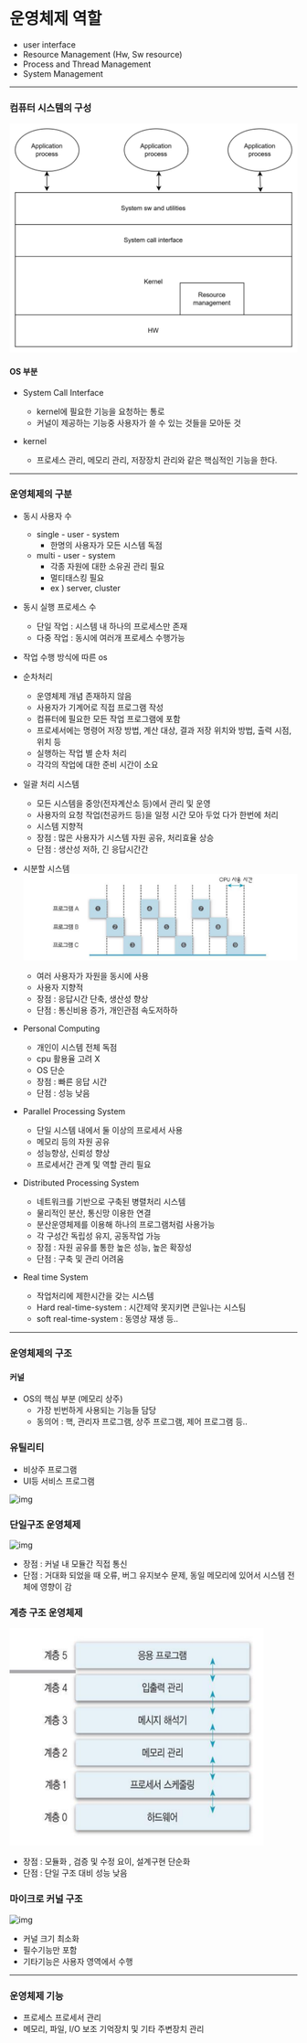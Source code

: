 # 운영체제 역할

- user interface
- Resource Management (Hw, Sw resource)
- Process and Thread Management
- System Management

___

### 컴퓨터 시스템의 구성

![alt text](img/image.png)


#### OS 부분
- System Call Interface
    -  kernel에 필요한 기능을 요청하는 통로
    - 커널이 제공하는 기능중 사용자가 쓸 수 있는 것들을 모아둔 것

- kernel
    - 프로세스 관리, 메모리 관리, 저장장치 관리와 같은 핵심적인 기능을 한다.

___

### 운영체제의 구분

- 동시 사용자 수
    - single - user - system 
        - 한명의 사용자가 모든 시스템 독점
    -  multi - user - system 
        - 각종 자원에 대한 소유권 관리 필요
        - 멀티태스킹 필요
        - ex ) server, cluster

- 동시 실행 프로세스 수
    - 단일 작업 : 시스템 내 하나의 프로세스만 존재
    - 다중 작업 : 동시에 여러개 프로세스 수행가능


- 작업 수행 방식에 따른 os

- 순차처리
    - 운영체제 개념 존재하지 않음
    - 사용자가 기계어로 직접 프로그램 작성
    - 컴퓨터에 필요한 모든 작업 프로그램에 포함
    - 프로세서에는 명령어 저장 방법, 계산 대상, 결과 저장 위치와 방법, 출력 시점, 위치 등
    - 실행하는 작업 별 순차 처리
    - 각각의 작업에 대한 준비 시간이 소요

- 일괄 처리 시스템
    - 모든 시스템을 중앙(전자계산소 등)에서 관리 및 운영
    - 사용자의 요청 작업(천공카드 등)을 일정 시간 모아 두었
다가 한번에 처리
    - 시스템 지향적
    - 장점 : 많은 사용자가 시스템 자원 공유, 처리효율 상승
    - 단점 : 생산성 저하, 긴 응답시간간

- 시분할 시스템
    ![alt text](img/{CA69BA98-8F3B-456C-8FAA-68FAA79B284B}.png)
    - 여러 사용자가 자원을 동시에 사용
    - 사용자 지향적
    - 장점 : 응답시간 단축, 생산성 향상
    - 단점 : 통신비용 증가, 개인관점 속도저하하

- Personal Computing
    - 개인이 시스템 전체 독점
    - cpu 활용율 고려 X
    - OS 단순
    - 장점 : 빠른 응답 시간
    - 단점 : 성능 낮음

- Parallel Processing System
    - 단일 시스템 내에서 둘 이상의 프로세서 사용
    - 메모리 등의 자원 공유
    - 성능향상, 신뢰성 향상
    - 프로세서간 관계 및 역할 관리 필요

- Distributed Processing System
    - 네트워크를 기반으로 구축된 병렬처리 시스템
    - 물리적인 분산, 통신망 이용한 연결
    - 분산운영체제를 이용해 하나의 프로그램처럼 사용가능
    - 각 구성간 독립성 유지, 공동작업 가능
    - 장점 : 자원 공유를 통한 높은 성능, 높은 확장성
    - 단점 : 구축 및 관리 어려움

- Real time System 
    - 작업처리에 제한시간을 갖는 시스템
    - Hard real-time-system : 시간제약 못지키면 큰일나는 시스팀
    - soft real-time-system : 동영상 재생 등..
___

### 운영체제의 구조

#### 커널
- OS의 핵심 부분 (메모리 상주)
    - 가장 빈번하게 사용되는 기능들 담당
    - 동의어 : 핵, 관리자 프로그램, 상주 프로그램, 제어 프로그램 등..

### 유틸리티
- 비상주 프로그램
- UI등 서비스 프로그램

![img](https://image2.slideserve.com/4612907/structure-of-os-l.jpg)

### 단일구조 운영체제 
![img](https://encrypted-tbn0.gstatic.com/images?q=tbn:ANd9GcRF3G-2gzWvHbSk--SDtp0kbn5w6lqsb-dhVg&s)

- 장점 : 커널 내 모듈간 직접 통신
- 단점 : 거대화 되었을 때 오류, 버그 유지보수 문제, 동일 메모리에 있어서 시스템 전체에 영향이 감

### 계층 구조 운영체제
![alt text](img/{A611C1B1-D0A8-4D82-9279-73CC4EE822E0}.png)
- 장점 : 모듈화 , 검증 및 수정 요이, 설계구현 단순화
- 단점 : 단일 구조 대비 성능 낮음


### 마이크로 커널 구조
![img](https://seunghan96.github.io/assets/img/os/img13.png)
- 커널 크기 최소화
- 필수기능만 포함
- 기타기능은 사용자 영역에서 수행

___
### 운영체제 기능
- 프로세스 프로세서 관리
- 메모리, 파일, I/O 보조 기억장치 및 기타 주변장치 관리
